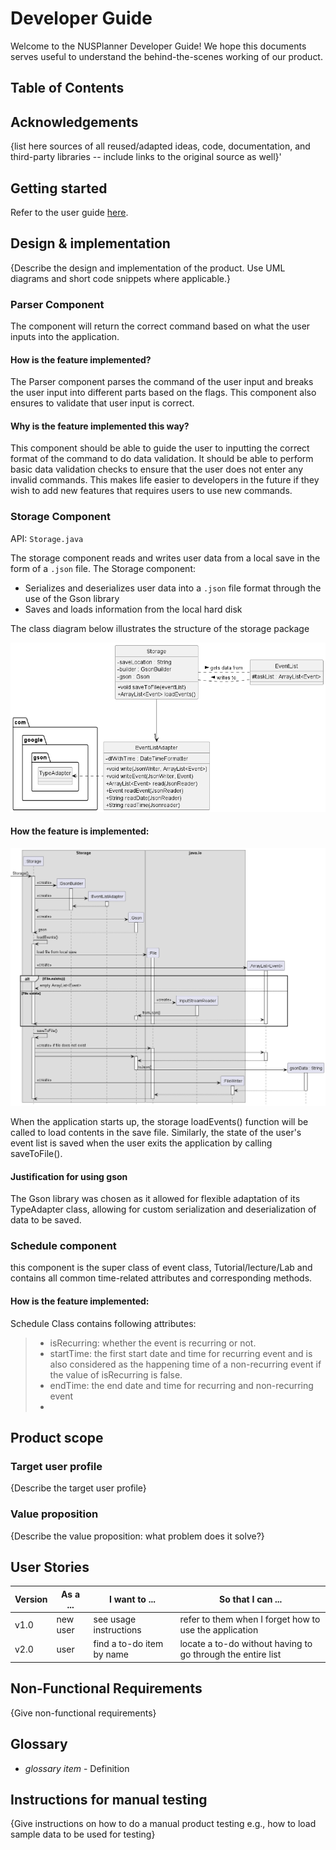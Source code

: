 # Developer Guide
Welcome to the NUSPlanner Developer Guide!
We hope this documents serves useful to understand the behind-the-scenes working of our product. 

## Table of Contents

## Acknowledgements

{list here sources of all reused/adapted ideas, code, documentation, and third-party libraries -- include links to the original source as well}'

## Getting started

Refer to the user guide [here](https://github.com/AY2223S2-CS2113-F13-3/tp/blob/master/docs/UserGuide.md).


## Design & implementation

{Describe the design and implementation of the product. Use UML diagrams and short code snippets where applicable.}

### Parser Component
The component will return the correct command based on what the user inputs into the application.

#### How is the feature implemented?

The Parser component parses the command of the user input and breaks the user input into different parts based on the flags.
This component also ensures to validate that user input is correct.

#### Why is the feature implemented this way?

This component should be able to guide the user to inputting the correct format of the command to do data validation.
It should be able to perform basic data validation checks to ensure that the user does not enter any invalid commands.
This makes life easier to developers in the future if they wish to add new features that requires users to use new commands.

### Storage Component
API: `Storage.java`

The storage component reads and writes user data from a local save in the form of a `.json` file.
The Storage component:
* Serializes and deserializes user data into a `.json` file format through the use of the Gson library
* Saves and loads information from the local hard disk

The class diagram below illustrates the structure of the storage package

![Storage Class Diagram](UML/Images/StorageClass.png)

#### How the feature is implemented:

![Storage Class Diagram](UML/Images/StorageSequenceDiagram.png)

When the application starts up, the storage loadEvents() function will be called to load contents in the save file. 
Similarly, the state of the user's event list is saved when the user exits the application by calling saveToFile().

#### Justification for using gson
The Gson library was chosen as it allowed for flexible adaptation of its TypeAdapter class, allowing for custom 
serialization and deserialization of data to be saved. 

### Schedule component

this component is the super class of event class, Tutorial/lecture/Lab and contains all common time-related attributes and corresponding methods.

#### How is the feature implemented:

Schedule Class contains following attributes:

> - isRecurring: whether the event is recurring or not.
> - startTime: the first start date and time for recurring event and is also considered as the happening time of a non-recurring event if the value of isRecurring is false.
> - endTime: the end date and time for recurring and non-recurring event
> - 

## Product scope
### Target user profile

{Describe the target user profile}

### Value proposition

{Describe the value proposition: what problem does it solve?}

## User Stories

|Version| As a ... | I want to ... | So that I can ...|
|--------|----------|---------------|------------------|
|v1.0|new user|see usage instructions|refer to them when I forget how to use the application|
|v2.0|user|find a to-do item by name|locate a to-do without having to go through the entire list|

## Non-Functional Requirements

{Give non-functional requirements}

## Glossary

* *glossary item* - Definition

## Instructions for manual testing

{Give instructions on how to do a manual product testing e.g., how to load sample data to be used for testing}



